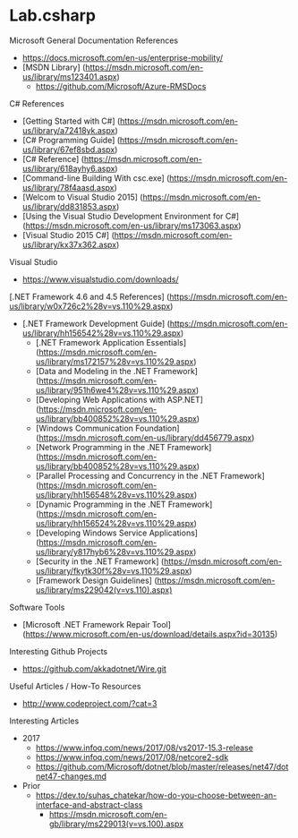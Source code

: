 # Lab.csharp

Microsoft General Documentation References
* https://docs.microsoft.com/en-us/enterprise-mobility/
* [MSDN Library] (https://msdn.microsoft.com/en-us/library/ms123401.aspx)
  * https://github.com/Microsoft/Azure-RMSDocs

C# References
* [Getting Started with C#] (https://msdn.microsoft.com/en-us/library/a72418yk.aspx)
* [C# Programming Guide] (https://msdn.microsoft.com/en-us/library/67ef8sbd.aspx)
* [C# Reference] (https://msdn.microsoft.com/en-us/library/618ayhy6.aspx)
* [Command-line Building With csc.exe] (https://msdn.microsoft.com/en-us/library/78f4aasd.aspx)
* [Welcom to Visual Studio 2015] (https://msdn.microsoft.com/en-us/library/dd831853.aspx)
* [Using the Visual Studio Development Environment for C#] (https://msdn.microsoft.com/en-us/library/ms173063.aspx)
* [Visual Studio 2015 C#] (https://msdn.microsoft.com/en-us/library/kx37x362.aspx)


Visual Studio
* https://www.visualstudio.com/downloads/ 



[.NET Framework 4.6 and 4.5 References] (https://msdn.microsoft.com/en-us/library/w0x726c2%28v=vs.110%29.aspx)
* [.NET Framework Development Guide] (https://msdn.microsoft.com/en-us/library/hh156542%28v=vs.110%29.aspx)
  * [.NET Framework Application Essentials] (https://msdn.microsoft.com/en-us/library/ms172157%28v=vs.110%29.aspx)
  * [Data and Modeling in the .NET Framework] (https://msdn.microsoft.com/en-us/library/951h6we4%28v=vs.110%29.aspx)
  * [Developing Web Applications with ASP.NET] (https://msdn.microsoft.com/en-us/library/bb400852%28v=vs.110%29.aspx)
  * [Windows Communication Foundation] (https://msdn.microsoft.com/en-us/library/dd456779.aspx)
  * [Network Programming in the .NET Framework] (https://msdn.microsoft.com/en-us/library/bb400852%28v=vs.110%29.aspx)
  * [Parallel Processing and Concurrency in the .NET Framework] (https://msdn.microsoft.com/en-us/library/hh156548%28v=vs.110%29.aspx)
  * [Dynamic Programming in the .NET Framework] (https://msdn.microsoft.com/en-us/library/hh156524%28v=vs.110%29.aspx)
  * [Developing Windows Service Applications] (https://msdn.microsoft.com/en-us/library/y817hyb6%28v=vs.110%29.aspx)
  * [Security in the .NET Framework] (https://msdn.microsoft.com/en-us/library/fkytk30f%28v=vs.110%29.aspx)
  * [Framework Design Guidelines] (https://msdn.microsoft.com/en-us/library/ms229042(v=vs.110).aspx)


Software Tools
* [Microsoft .NET Framework Repair Tool] (https://www.microsoft.com/en-us/download/details.aspx?id=30135)


Interesting Github Projects
* https://github.com/akkadotnet/Wire.git


Useful Articles / How-To Resources
* http://www.codeproject.com/?cat=3



Interesting Articles
* 2017
  * https://www.infoq.com/news/2017/08/vs2017-15.3-release
  * https://www.infoq.com/news/2017/08/netcore2-sdk
  * https://github.com/Microsoft/dotnet/blob/master/releases/net47/dotnet47-changes.md
* Prior
  * https://dev.to/suhas_chatekar/how-do-you-choose-between-an-interface-and-abstract-class
    * https://msdn.microsoft.com/en-gb/library/ms229013(v=vs.100).aspx
